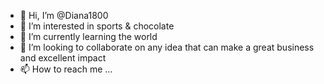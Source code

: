- 👋 Hi, I’m @Diana1800
- 👀 I’m interested in sports & chocolate 
- 🌱 I’m currently learning the world
- 💞️ I’m looking to collaborate on any idea that can make a great business and excellent impact
- 📫 How to reach me ...

<!---
Diana1800/Diana1800 is a ✨ special ✨ repository because its `README.md` (this file) appears on your GitHub profile.
You can click the Preview link to take a look at your changes.
--->
